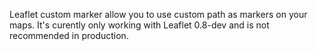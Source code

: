 Leaflet custom marker allow you to use custom path as markers on your maps.
It's curently only working with Leaflet 0.8-dev and is not recommended in production.
